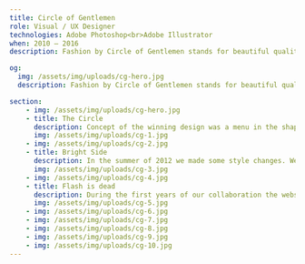 ```yaml
---
title: Circle of Gentlemen
role: Visual / UX Designer
technologies: Adobe Photoshop<br>Adobe Illustrator
when: 2010 – 2016
description: Fashion by Circle of Gentlemen stands for beautiful qualities and sophisticated style brought together in elegant collections. In 2010, I was invited to a website design pitch and won. Untill 2016, we have been working closely together to display a beautiful online collection every six months.

og:
  img: /assets/img/uploads/cg-hero.jpg
  description: Fashion by Circle of Gentlemen stands for beautiful qualities and sophisticated style brought together in elegant collections. In 2010, I was invited to a website design pitch and won. Untill 2016, we have been working closely together to display a beautiful online collection every six months.

section:
    - img: /assets/img/uploads/cg-hero.jpg
    - title: The Circle
      description: Concept of the winning design was a menu in the shape of a circle. Which uses rotation to navigate the website. Besides, the models were clickable and served as a shortcut to the collection page.
      img: /assets/img/uploads/cg-1.jpg
    - img: /assets/img/uploads/cg-2.jpg
    - title: Bright Side
      description: In the summer of 2012 we made some style changes. We moved away from circular navigation. Also, I took the opportunity to make the website lighter.
      img: /assets/img/uploads/cg-3.jpg
    - img: /assets/img/uploads/cg-4.jpg
    - title: Flash is dead
      description: During the first years of our collaboration the website was implemented in Flash. By the end of 2012 we made the transition to HTML5. Thanks to development agency Tweede Golf this was a very smooth one.
      img: /assets/img/uploads/cg-5.jpg
    - img: /assets/img/uploads/cg-6.jpg
    - img: /assets/img/uploads/cg-7.jpg
    - img: /assets/img/uploads/cg-8.jpg
    - img: /assets/img/uploads/cg-9.jpg
    - img: /assets/img/uploads/cg-10.jpg
---
```

